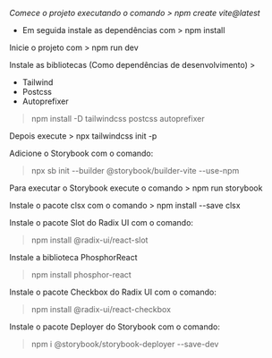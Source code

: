 *Comece o projeto executando o comando > npm create vite@latest*

- Em seguida instale as dependências com > npm install

Inicie o projeto com > npm run dev

Instale as bibliotecas (Como dependências de desenvolvimento) >

- Tailwind
- Postcss
- Autoprefixer

> npm install -D tailwindcss postcss autoprefixer

Depois execute > npx tailwindcss init -p

Adicione o Storybook com o comando:

> npx sb init --builder @storybook/builder-vite --use-npm

Para executar o Storybook execute o comando > npm run storybook

Instale o pacote clsx com o comando > npm install --save clsx

Instale o pacote Slot do Radix UI com o comando:
> npm install @radix-ui/react-slot

Instale a biblioteca PhosphorReact
> npm install phosphor-react

Instale o pacote Checkbox do Radix UI com o comando:
> npm install @radix-ui/react-checkbox

Instale o pacote Deployer do Storybook com o comando:
> npm i @storybook/storybook-deployer --save-dev